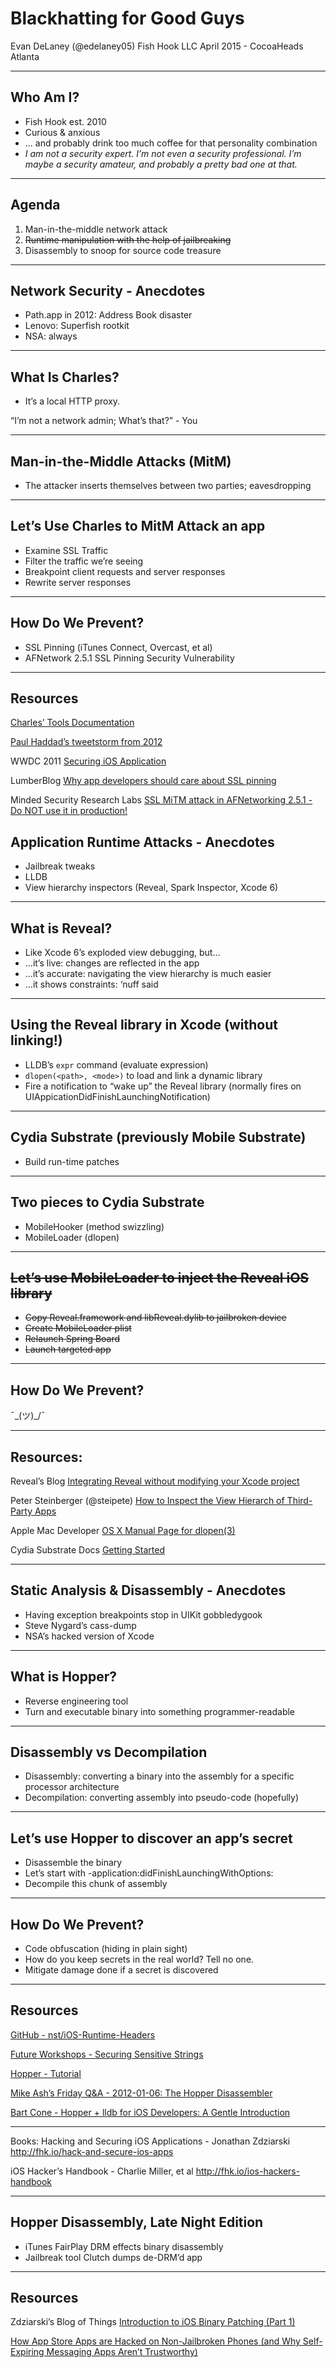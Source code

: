 # Blackhatting for Good Guys
Evan DeLaney (@edelaney05)
Fish Hook LLC
April 2015 - CocoaHeads Atlanta

---

## Who Am I?
- Fish Hook est. 2010
- Curious & anxious
- ... and probably drink too much coffee for that personality combination
- *I am not a security expert. I’m not even a security professional. I’m maybe a security amateur, and probably a pretty bad one at that.*

---

## Agenda
1. Man-in-the-middle network attack
2. ~~Runtime manipulation with the help of jailbreaking~~
3. Disassembly to snoop for source code treasure 

---

## Network Security - Anecdotes
- Path.app in 2012: Address Book disaster
- Lenovo: Superfish rootkit
- NSA: always

---

## What Is Charles?
- It’s a local HTTP proxy.

“I’m not a network admin; What’s that?” - You

---

## Man-in-the-Middle Attacks (MitM)
- The attacker inserts themselves between two parties; eavesdropping

---

## Let’s Use Charles to MitM Attack an app
- Examine SSL Traffic
- Filter the traffic we’re seeing
- Breakpoint client requests and server responses
- Rewrite server responses

---

## How Do We Prevent?
- SSL Pinning (iTunes Connect, Overcast, et al)
- AFNetwork 2.5.1 SSL Pinning Security Vulnerability

---

## Resources
[Charles’ Tools Documentation](http://www.charlesproxy.com/documentation/tools/)

[Paul Haddad’s tweetstorm from 2012](https://storify.com/johnmichel/paul-haddad-reviews-ios-apps-for-address-book-tran)

WWDC 2011
[Securing iOS Application](https://developer.apple.com/videos/wwdc/2011/)

LumberBlog
[Why app developers should care about SSL pinning](http://blog.lumberlabs.com/2012/04/why-app-developers-should-care-about.html)

Minded Security Research Labs
[SSL MiTM attack in AFNetworking 2.5.1 - Do NOT use it in production!](http://blog.mindedsecurity.com/2015/03/ssl-mitm-attack-in-afnetworking-251-do.html)

## Application Runtime Attacks - Anecdotes
- Jailbreak tweaks
- LLDB
- View hierarchy inspectors (Reveal, Spark Inspector, Xcode 6)

---

## What is Reveal?
- Like Xcode 6’s exploded view debugging, but…
- ...it’s live: changes are reflected in the app
- ...it’s accurate: navigating the view hierarchy is much easier
- ...it shows constraints: ‘nuff said

---

## Using the Reveal library in Xcode (without linking!)
- LLDB’s `expr` command (evaluate expression)
- `dlopen(<path>, <mode>)` to load and link a dynamic library
- Fire a notification to “wake up” the Reveal library (normally fires on UIAppicationDidFinishLaunchingNotification)

---

## Cydia Substrate (previously Mobile Substrate)
- Build run-time patches

---

## Two pieces to Cydia Substrate
- MobileHooker (method swizzling)
- MobileLoader (dlopen)

---

## ~~Let’s use MobileLoader to inject the Reveal iOS library~~
- ~~Copy Reveal.framework and libReveal.dylib to jailbroken device~~
- ~~Create MobileLoader plist~~
- ~~Relaunch Spring Board~~
- ~~Launch targeted app~~

---

## How Do We Prevent?
¯\_(ツ)_/¯
 
---

## Resources:
Reveal’s Blog
[Integrating Reveal without modifying your Xcode project](http://blog.ittybittyapps.com/blog/2013/11/07/integrating-reveal-without-modifying-your-xcode-project/)

Peter Steinberger (@steipete)
[How to Inspect the View Hierarch of Third-Party Apps](http://petersteinberger.com/blog/2013/how-to-inspect-the-view-hierarchy-of-3rd-party-apps/)

Apple Mac Developer
[OS X Manual Page for dlopen(3)](https://developer.apple.com/library/mac/documentation/Darwin/Reference/ManPages/man3/dlopen.3.html)

Cydia Substrate Docs
[Getting Started](http://www.cydiasubstrate.com/id/264d6581-a762-4343-9605-729ef12ff0af/)

---

## Static Analysis & Disassembly - Anecdotes
- Having exception breakpoints stop in UIKit gobbledygook
- Steve Nygard’s cass-dump
- NSA’s hacked version of Xcode

---

## What is Hopper?
- Reverse engineering tool
- Turn and executable binary into something programmer-readable

---

## Disassembly vs Decompilation
- Disassembly: converting a binary into the assembly for a specific processor architecture
- Decompilation: converting assembly into pseudo-code (hopefully)

---

## Let’s use Hopper to discover an app’s secret
- Disassemble the binary
- Let’s start with -application:didFinishLaunchingWithOptions:
- Decompile this chunk of assembly

---

## How Do We Prevent?
- Code obfuscation (hiding in plain sight)
- How do you keep secrets in the real world? Tell no one.
- Mitigate damage done if a secret is discovered

---

## Resources
[GitHub - nst/iOS-Runtime-Headers](https://github.com/nst/iOS-Runtime-Headers/)

[Future Workshops - Securing Sensitive Strings](http://www.futureworkshops.com/articles/securing-sensitive-strings.html)

[Hopper - Tutorial](http://www.hopperapp.com/tutorial.html)

[Mike Ash’s Friday Q&A - 2012-01-06: The Hopper Disassembler](https://www.mikeash.com/pyblog/friday-qa-2012-01-06-the-hopper-disassembler.html)

[Bart Cone - Hopper + lldb for iOS Developers: A Gentle Introduction](http://www.bartcone.com/new-blog/2014/11/26/hopper-lldb-for-ios-developers-a-gentle-introduction)

---
Books:
Hacking and Securing iOS Applications - Jonathan Zdziarski
http://fhk.io/hack-and-secure-ios-apps

iOS Hacker’s Handbook - Charlie Miller, et al
http://fhk.io/ios-hackers-handbook

---

## Hopper Disassembly, Late Night Edition
- iTunes FairPlay DRM effects binary disassembly
- Jailbreak tool Clutch dumps de-DRM’d app

---

## Resources

Zdziarski’s Blog of Things
[Introduction to iOS Binary Patching (Part 1)](http://www.zdziarski.com/blog/?p=2172)

[How App Store Apps are Hacked on Non-Jailbroken Phones (and Why Self-Expiring Messaging Apps Aren’t Trustworthy)](http://www.zdziarski.com/blog/?p=4002)

